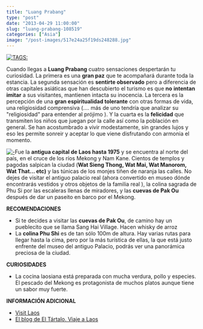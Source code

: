 ```yaml
---
title: "Luang Prabang"
type: "post"
date: "2013-04-29 11:00:00"
slug: "luang-prabang-108519"
categories: ["Asia"]
image: "/post-images/517e24a25f19ds248288.jpg"
---
```


 [ ![ TAGS:](/post-images/517e24a25f19ds248288.jpg "Luang Prabang by LukePricePhotography")](http://www.flickr.com/photos/lukeprice88/8474612544/sizes/c/in/photostream/)

 Cuando llegas a **Luang Prabang** cuatro sensaciones despertarán tu curiosidad. La primera es una **gran paz** que te acompañará durante toda la estancia. La segunda sensación es **sentirte observado** pero a diferencia de otras capitales asiáticas que han descubierto el turismo es que **no** **intentan imitar** a sus visitantes, mantienen intacta su inocencia. La tercera es la percepción de una **gran espiritualidad tolerante** con otras formas de vida, una religiosidad comprensiva (.... más de uno tendría que analizar su "religiosidad" para entender al prójimo ). Y la cuarta es la **felicidad** que transmiten los niños que juegan por la calle así como la población en general. Se han acostumbrado a vivir modestamente, sin grandes lujos y eso les permite sonreir y aceptar lo que viene disfrutando con armonia el momento.

   
 [ ![ - ](/post-images/517e261753aa9s174530.jpg "by Mr ATM")](http://www.flickr.com/photos/nickhubbard/2878833485/sizes/z/in/photostream/)Fue la **antigua capital de Laos hasta 1975** y se encuentra al norte del país, en el cruce de los ríos Mekong y Nam Kane. Cientos de templos y pagodas salpican la ciudad (**Wat Sieng Thong, Wat Mai, Wat Manorom, Wat That... etc)** y las túnicas de los monjes tiñen de naranja las calles. No dejes de visitar el antiguo palacio real (ahora convertido en museo dónde encontrarás vestidos y otros objetos de la familia real ), la colina sagrada de Phu Si por las escaleras llenas de miradores, y las **cuevas de Pak Ou** después de dar un paseito en barco por el Mekong.

 **RECOMENDACIONES**

- Si te decides a visitar las **cuevas de Pak Ou**, de camino hay un pueblecito que se llama Sang Hai Village. Hacen whisky de arroz
- La **colina Phu Shi** es de tan sólo 100m de altura. Hay varias rutas para llegar hasta la cima, pero por la más turística de ellas, la que está justo enfrente del museo del antiguo Palacio, podrás ver una panorámica preciosa de la ciudad.

 **CURIOSIDADES**

- La cocina laosiana está preparada con mucha verdura, pollo y especies. El pescado del Mekong es protagonista de muchos platos aunque tiene un sabor muy fuerte.

 **INFORMACIÓN ADICIONAL**

- [Visit Laos](http://www.visit-laos.com/where/luangprabang/)
- [El blog de El Tártalo. Viaje a Laos](http://www.eltartalo.com/blogchina/category/viaje-a-laos)